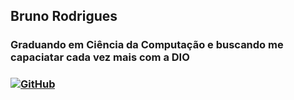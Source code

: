 ## Bruno Rodrigues
### Graduando em Ciência da Computação e buscando me capaciatar cada vez mais com a DIO
### [![GitHub](https://img.shields.io/badge/GitHub-020403?style=for-the-badge&logo=github&logoColor=white)](https://github.com/rchdr)
